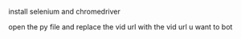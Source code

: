 install selenium
and chromedriver

open the py file and replace the vid url with the vid url u want to bot
